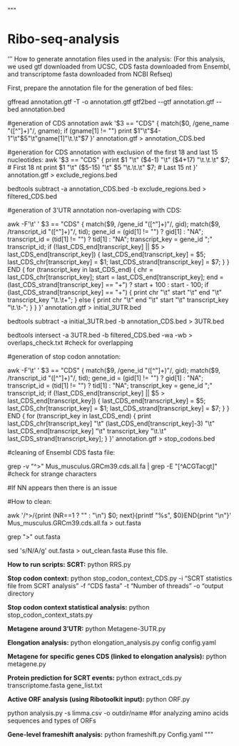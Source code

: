 """
# Ribo-seq-analysis
‘’’
How to generate annotation files used in the analysis:
(For this analysis, we used gtf downloaded from UCSC, CDS fasta downloaded from Ensembl, and transcriptome fasta downloaded from NCBI Refseq)

First, prepare the annotation file for the generation of bed files:

gffread annotation.gtf -T -o annotation.gtf
gtf2bed --gtf annotation.gtf --bed annotation.bed

#generation of CDS annotation
awk '$3 == "CDS" {
    match($0, /gene_name "([^"]+)"/, gname);
    if (gname[1] != "") print $1"\t"$4-1"\t"$5"\t"gname[1]"\t.\t"$7
}' annotation.gtf > annotation_CDS.bed

#generation for CDS annotation with exclusion of the first 18 and last 15 nucleotides:
awk '$3 == "CDS" {
    print $1 "\t" ($4-1) "\t" ($4+17) "\t.\t.\t" $7;  # First 18 nt
    print $1 "\t" ($5-15) "\t" $5 "\t.\t.\t" $7;      # Last 15 nt
}' annotation.gtf > exclude_regions.bed

bedtools subtract -a annotation_CDS.bed -b exclude_regions.bed > filtered_CDS.bed

#generation of 3'UTR annotation non-overlaping with CDS:

awk -F'\t' '
$3 == "CDS" {
    match($9, /gene_id "([^"]+)"/, gid);
    match($9, /transcript_id "([^"]+)"/, tid);
    gene_id = (gid[1] != "") ? gid[1] : "NA";
    transcript_id = (tid[1] != "") ? tid[1] : "NA";
    transcript_key = gene_id ";" transcript_id;
    if (!last_CDS_end[transcript_key] || $5 > last_CDS_end[transcript_key]) {
        last_CDS_end[transcript_key] = $5;
        last_CDS_chr[transcript_key] = $1;
        last_CDS_strand[transcript_key] = $7;
    }
}
END {
    for (transcript_key in last_CDS_end) {
        chr = last_CDS_chr[transcript_key];
        start = last_CDS_end[transcript_key];
        end = (last_CDS_strand[transcript_key] == "+") ? start + 100 : start - 100;
        if (last_CDS_strand[transcript_key] == "+") {
            print chr "\t" start "\t" end "\t" transcript_key "\t.\t+";
        } else {
            print chr "\t" end "\t" start "\t" transcript_key "\t.\t-";
        }
    }
}' annotation.gtf > initial_3UTR.bed

bedtools subtract -a initial_3UTR.bed -b annotation_CDS.bed > 3UTR.bed

bedtools intersect -a 3UTR.bed -b filtered_CDS.bed -wa -wb > overlaps_check.txt #check for overlapping

#generation of stop codon annotation:

awk -F'\t' '
$3 == "CDS" {
    match($9, /gene_id "([^"]+)"/, gid);
    match($9, /transcript_id "([^"]+)"/, tid);
    gene_id = (gid[1] != "") ? gid[1] : "NA";
    transcript_id = (tid[1] != "") ? tid[1] : "NA";
    transcript_key = gene_id ";" transcript_id;
    if (!last_CDS_end[transcript_key] || $5 > last_CDS_end[transcript_key]) {
        last_CDS_end[transcript_key] = $5;
        last_CDS_chr[transcript_key] = $1;
        last_CDS_strand[transcript_key] = $7;
    }
}
END {
    for (transcript_key in last_CDS_end) {
        print last_CDS_chr[transcript_key] "\t" (last_CDS_end[transcript_key]-3) "\t" last_CDS_end[transcript_key] "\t" transcript_key "\t.\t" last_CDS_strand[transcript_key];
    }
}' annotation.gtf > stop_codons.bed

#cleaning of Ensembl CDS fasta file:

grep -v "^>" Mus_musculus.GRCm39.cds.all.fa | grep -E "[^ACGTacgt]" #check for strange characters

#If NN appears then there is an issue

#How to clean:

awk '/^>/{print (NR==1 ? "" : "\n") $0; next}{printf "%s", $0}END{print "\n"}' Mus_musculus.GRCm39.cds.all.fa  > out.fasta

grep ">" out.fasta

sed 's/N/A/g' out.fasta > out_clean.fasta #use this file.

**How to run scripts:**
**SCRT:**
python RRS.py

**Stop codon context:**
python stop_codon_context_CDS.py -i “SCRT statistics file from SCRT analysis” -f “CDS fasta” -t “Number of threads” -o “output directory

**Stop codon context statistical analysis:**
python stop_codon_context_stats.py

**Metagene around 3’UTR:**
python Metagene-3UTR.py

**Elongation analysis:**
python elongation_analysis.py config config.yaml

**Metagene for specific genes CDS (linked to elongation analysis):**
python metagene.py

**Protein prediction for SCRT events:**
python extract_cds.py transcriptome.fasta gene_list.txt

**Active ORF analysis (using Ribotoolkit input):**
python ORF.py

python analysis.py -s limma.csv -o outdir/name #for analyzing amino acids sequences and types of ORFs

**Gene-level frameshift analysis:**
python frameshift.py Config.yaml
"""


